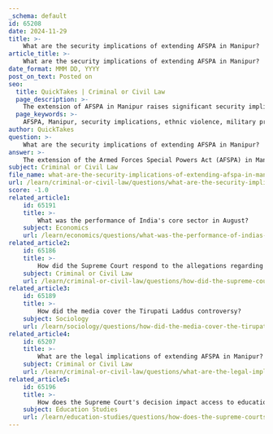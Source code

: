 ```yaml
---
_schema: default
id: 65208
date: 2024-11-29
title: >-
    What are the security implications of extending AFSPA in Manipur?
article_title: >-
    What are the security implications of extending AFSPA in Manipur?
date_format: MMM DD, YYYY
post_on_text: Posted on
seo:
  title: QuickTakes | Criminal or Civil Law
  page_description: >-
    The extension of AFSPA in Manipur raises significant security implications related to ethnic violence and military presence, affecting community relations and the need for political solutions.
  page_keywords: >-
    AFSPA, Manipur, security implications, ethnic violence, military presence, insurgent activities, operational dynamics, community relations, political engagement, weapon recovery
author: QuickTakes
question: >-
    What are the security implications of extending AFSPA in Manipur?
answer: >-
    The extension of the Armed Forces Special Powers Act (AFSPA) in Manipur has significant security implications, particularly in the context of ongoing ethnic violence and insurgent activities. The decision to extend AFSPA for another six months, while excluding 19 police station areas, reflects the government's assessment of the volatile security situation in the state.\n\n1. **Increased Military Presence**: The reimposition of AFSPA in six police station areas indicates a heightened military presence aimed at controlling ethnic violence and maintaining law and order. This military intervention can provide immediate security but may also lead to tensions with local communities, particularly if perceived as heavy-handed.\n\n2. **Operational Dynamics**: The extension of AFSPA is expected to alter the operational dynamics for security forces. It may lead to increased caution among security personnel, as they are granted special powers to act in situations where public order is threatened. This could disrupt insurgent activities, as the armed forces are empowered to conduct operations without the usual legal constraints.\n\n3. **Political Engagement**: While military measures may offer temporary control, a long-term solution to the issues in Manipur will likely require deeper political engagement. Addressing the root causes of ethnic tensions and fostering dialogue between conflicting communities is essential for sustainable peace.\n\n4. **Community Relations**: The extension of AFSPA can strain relations between the armed forces and local populations. Historical grievances related to the act, which is often criticized for its draconian powers, may lead to increased resentment and resistance from communities affected by military operations.\n\n5. **Weapon Recovery Efforts**: The call from Kuki MLAs for the extension of AFSPA to recover over 6,000 weapons looted during recent ethnic violence underscores the act's role in addressing security challenges. The ability to conduct operations under AFSPA may facilitate efforts to regain control over these weapons, which are critical for restoring order.\n\nIn summary, while the extension of AFSPA in Manipur aims to address immediate security concerns, it also raises questions about the balance between military intervention and the need for political solutions to the underlying ethnic conflicts. The effectiveness of this approach will depend on the government's ability to engage with local communities and address their grievances.
subject: Criminal or Civil Law
file_name: what-are-the-security-implications-of-extending-afspa-in-manipur.md
url: /learn/criminal-or-civil-law/questions/what-are-the-security-implications-of-extending-afspa-in-manipur
score: -1.0
related_article1:
    id: 65191
    title: >-
        What was the performance of India's core sector in August?
    subject: Economics
    url: /learn/economics/questions/what-was-the-performance-of-indias-core-sector-in-august
related_article2:
    id: 65186
    title: >-
        How did the Supreme Court respond to the allegations regarding Tirupati Laddus?
    subject: Criminal or Civil Law
    url: /learn/criminal-or-civil-law/questions/how-did-the-supreme-court-respond-to-the-allegations-regarding-tirupati-laddus
related_article3:
    id: 65189
    title: >-
        How did the media cover the Tirupati Laddus controversy?
    subject: Sociology
    url: /learn/sociology/questions/how-did-the-media-cover-the-tirupati-laddus-controversy
related_article4:
    id: 65207
    title: >-
        What are the legal implications of extending AFSPA in Manipur?
    subject: Criminal or Civil Law
    url: /learn/criminal-or-civil-law/questions/what-are-the-legal-implications-of-extending-afspa-in-manipur
related_article5:
    id: 65196
    title: >-
        How does the Supreme Court's decision impact access to education in India?
    subject: Education Studies
    url: /learn/education-studies/questions/how-does-the-supreme-courts-decision-impact-access-to-education-in-india
---
```


&nbsp;